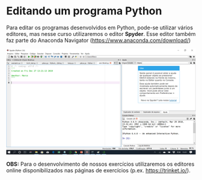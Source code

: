 # Editando um programa Python

Para editar os programas desenvolvidos em Python, pode-se utilizar vários editores, mas nesse curso utilizaremos o editor **Spyder**. Esse editor também faz parte do Anaconda Navigator (https://www.anaconda.com/download/)

![programa](/imagens/editor.png)

**OBS:** Para o desenvolvimento de nossos exercícios utilizaremos os editores online disponibilizados nas páginas de exercícios (p.ex. https://trinket.io/).
